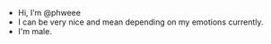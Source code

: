 - Hi, I’m @phweee
- I can be very nice and mean depending on my emotions currently. 
- I'm male. 

<!---
phweee/phweee is a ✨ special ✨ repository because its `README.md` (this file) appears on your GitHub profile.
You can click the Preview link to take a look at your changes.
--->
